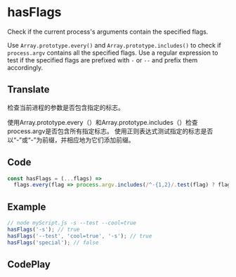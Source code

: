 # hasFlags

Check if the current process's arguments contain the specified flags.

Use `Array.prototype.every()` and `Array.prototype.includes()` to check if `process.argv` contains all the specified flags.
Use a regular expression to test if the specified flags are prefixed with `-` or `--` and prefix them accordingly.

## Translate

检查当前进程的参数是否包含指定的标志。

使用Array.prototype.every（）和Array.prototype.includes（）检查process.argv是否包含所有指定标志。
使用正则表达式测试指定的标志是否以“-”或“-”为前缀，并相应地为它们添加前缀。

## Code

```js
const hasFlags = (...flags) =>
  flags.every(flag => process.argv.includes(/^-{1,2}/.test(flag) ? flag : '--' + flag));
```

## Example

```js
// node myScript.js -s --test --cool=true
hasFlags('-s'); // true
hasFlags('--test', 'cool=true', '-s'); // true
hasFlags('special'); // false
```

## CodePlay

<template>
  <code-play codeplay-id="" />
</template>

